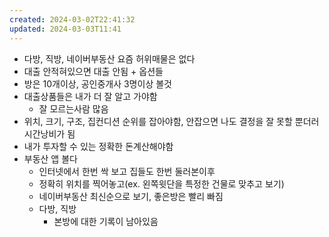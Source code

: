 ```yaml
---
created: 2024-03-02T22:41:32
updated: 2024-03-03T11:41
---
```

- 다방, 직방, 네이버부동산 요즘 허위매물은 없다
- 대출 안적혀있으면 대출 안됨 + 옵션들
- 방은 10개이상, 공인중개사 3명이상 볼것
- 대출상품들은 내가 더 잘 알고 가야함
	- 잘 모르는사람 많음
- 위치, 크기, 구조, 집컨디션 순위를 잡아야함, 안잡으면 나도 결정을 잘 못할 뿐더러 시간낭비가 됨
- 내가 투자할 수 있는 정확한 돈계산해야함
- 부동산 앱 볼다
	- 인터넷에서 한번 싹 보고 집들도 한번 둘러본이후
	- 정확히 위치를 찍어놓고(ex. 왼쪽윗단을 특정한 건물로 맞추고 보기)
	- 네이버부동산 최신순으로 보기, 좋은방은 빨리 빠짐
	- 다방, 직방
		- 본방에 대한 기록이 남아있음